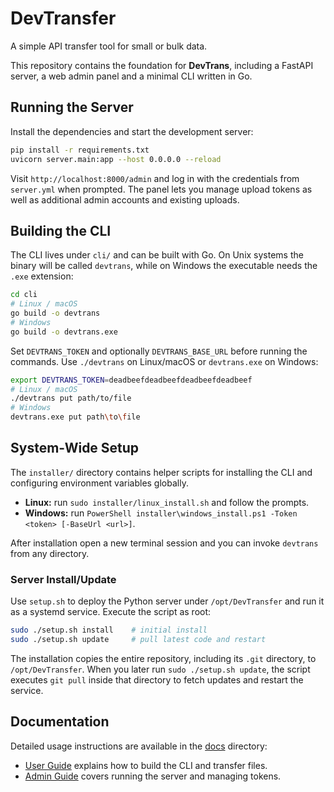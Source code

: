 # DevTransfer

A simple API transfer tool for small or bulk data.

This repository contains the foundation for **DevTrans**, including a FastAPI
server, a web admin panel and a minimal CLI written in Go.

## Running the Server

Install the dependencies and start the development server:

```bash
pip install -r requirements.txt
uvicorn server.main:app --host 0.0.0.0 --reload
```

Visit `http://localhost:8000/admin` and log in with the credentials from
`server.yml` when prompted. The panel lets you manage upload tokens as well as
additional admin accounts and existing uploads.

## Building the CLI

The CLI lives under `cli/` and can be built with Go. On Unix systems the binary
will be called `devtrans`, while on Windows the executable needs the `.exe`
extension:

```bash
cd cli
# Linux / macOS
go build -o devtrans
# Windows
go build -o devtrans.exe
```

Set `DEVTRANS_TOKEN` and optionally `DEVTRANS_BASE_URL` before running the
commands. Use `./devtrans` on Linux/macOS or `devtrans.exe` on Windows:

```bash
export DEVTRANS_TOKEN=deadbeefdeadbeefdeadbeefdeadbeef
# Linux / macOS
./devtrans put path/to/file
# Windows
devtrans.exe put path\to\file
```

## System-Wide Setup

The `installer/` directory contains helper scripts for installing the CLI and
configuring environment variables globally.

- **Linux:** run `sudo installer/linux_install.sh` and follow the prompts.
- **Windows:** run `PowerShell installer\windows_install.ps1 -Token <token> [-BaseUrl <url>]`.

After installation open a new terminal session and you can invoke `devtrans` from
any directory.

### Server Install/Update

Use `setup.sh` to deploy the Python server under `/opt/DevTransfer` and run it as a
systemd service. Execute the script as root:

```bash
sudo ./setup.sh install    # initial install
sudo ./setup.sh update     # pull latest code and restart
```

The installation copies the entire repository, including its `.git` directory,
to `/opt/DevTransfer`. When you later run `sudo ./setup.sh update`, the script
executes `git pull` inside that directory to fetch updates and restart the
service.

## Documentation

Detailed usage instructions are available in the [docs](./docs/) directory:

- [User Guide](docs/UserGuide.md) explains how to build the CLI and transfer files.
- [Admin Guide](docs/AdminGuide.md) covers running the server and managing tokens.
